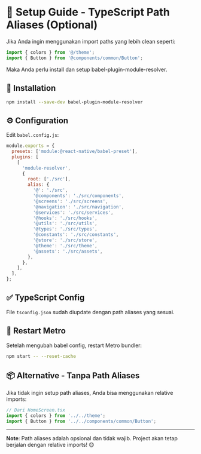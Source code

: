# 📝 Setup Guide - TypeScript Path Aliases (Optional)

Jika Anda ingin menggunakan import paths yang lebih clean seperti:

```typescript
import { colors } from '@/theme';
import { Button } from '@components/common/Button';
```

Maka Anda perlu install dan setup babel-plugin-module-resolver.

## 🔧 Installation

```bash
npm install --save-dev babel-plugin-module-resolver
```

## ⚙️ Configuration

Edit `babel.config.js`:

```javascript
module.exports = {
  presets: ['module:@react-native/babel-preset'],
  plugins: [
    [
      'module-resolver',
      {
        root: ['./src'],
        alias: {
          '@': './src',
          '@components': './src/components',
          '@screens': './src/screens',
          '@navigation': './src/navigation',
          '@services': './src/services',
          '@hooks': './src/hooks',
          '@utils': './src/utils',
          '@types': './src/types',
          '@constants': './src/constants',
          '@store': './src/store',
          '@theme': './src/theme',
          '@assets': './src/assets',
        },
      },
    ],
  ],
};
```

## ✅ TypeScript Config

File `tsconfig.json` sudah diupdate dengan path aliases yang sesuai.

## 🔄 Restart Metro

Setelah mengubah babel config, restart Metro bundler:

```bash
npm start -- --reset-cache
```

## 📦 Alternative - Tanpa Path Aliases

Jika tidak ingin setup path aliases, Anda bisa menggunakan relative imports:

```typescript
// Dari HomeScreen.tsx
import { colors } from '../../theme';
import { Button } from '../../components/common/Button';
```

---

**Note**: Path aliases adalah opsional dan tidak wajib. Project akan tetap berjalan dengan relative imports! 😊
